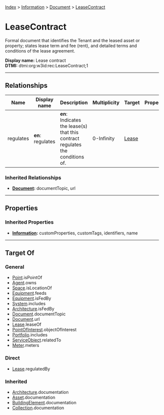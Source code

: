 [Index](../../index.md) > [Information](../Information.md) > [Document](Document.md) > [LeaseContract](#)
# LeaseContract

Formal document that identifies the Tenant and the leased asset or property; states lease term and fee (rent), and detailed terms and conditions of the lease agreement.


**Display name:** Lease contract<br />
**DTMI:** dtmi:org:w3id:rec:LeaseContract;1

---

## Relationships

|Name|Display name|Description|Multiplicity|Target|Properties|Writable|
|-|-|-|-|-|-|-|
|regulates|**en**: regulates|**en**: Indicates the lease(s) that this contract regulates the conditions of.|0-Infinity|[Lease](../../Event/Lease.md)||True|
### Inherited Relationships
* **[Document](Document.md):** documentTopic, url

---

## Properties

### Inherited Properties
* **[Information](../Information.md):** customProperties, customTags, identifiers, name

---

## Target Of
### General
* [Point](../../Point/Point.md).isPointOf
* [Agent](../../Agent/Agent.md).owns
* [Space](../../Space/Space.md).isLocationOf
* [Equipment](../../Asset/Equipment/Equipment.md).feeds
* [Equipment](../../Asset/Equipment/Equipment.md).isFedBy
* [System](../../Collection/System/System.md).includes
* [Architecture](../../Space/Architecture/Architecture.md).isFedBy
* [Document](Document.md).documentTopic
* [Document](Document.md).url
* [Lease](../../Event/Lease.md).leaseOf
* [PointOfInterest](../PointOfInterest.md).objectOfInterest
* [Portfolio](../../Collection/Portfolio.md).includes
* [ServiceObject](../ServiceObject/ServiceObject.md).relatedTo
* [Meter](../../Asset/Equipment/Meter/Meter.md).meters
### Direct
* [Lease](../../Event/Lease.md).regulatedBy
### Inherited
* [Architecture](../../Space/Architecture/Architecture.md).documentation
* [Asset](../../Asset/Asset.md).documentation
* [BuildingElement](../../BuildingElement/BuildingElement.md).documentation
* [Collection](../../Collection/Collection.md).documentation
